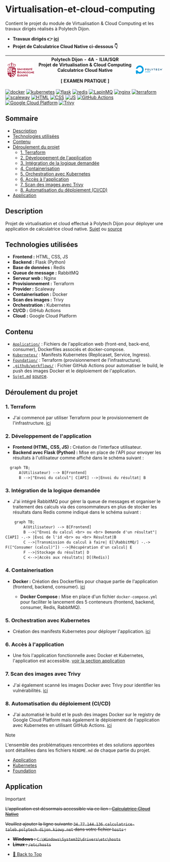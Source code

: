 # Virtualisation-et-cloud-computing

Contient le projet du module de Virtualisation & Cloud Computing et les travaux dirigés réalisés à Polytech Dijon.

- **Travaux dirigés 👉 [ici](TD)**
- **Projet de Calculatrice Cloud Native ci-dessous 👇**

| [![uBe](./docs/Autre/img/UB-Europe.png)](https://www.ube.fr) | Polytech Dijon - 4A - ILIA/SQR <br/> Projet&nbsp;de&nbsp;Virtualisation&nbsp;&amp;&nbsp;Cloud&nbsp;Computing <br/> Calculatrice Cloud Native <br/><br/> **[ EXAMEN PRATIQUE ]** | [![Polytech Dijon](./docs/Autre/img/logo_polytech.png)](https://polytech.ube.fr) |
|:-------------------------------------------------------------|:-------------------------------------------------------------------------------------------------------------------------------------------------------------------------------:|---------------------------------------------------------------------------------:|

[![docker](https://img.shields.io/badge/DOCKER-blue?style=for-the-badge&logo=docker&logoColor=white)](https://docs.docker.com/)
[![kubernetes](https://img.shields.io/badge/KUBERNETES-326CE5?style=for-the-badge&logo=kubernetes&logoColor=white)](https://kubernetes.io/)
[![flask](https://img.shields.io/badge/FLASK-000000?style=for-the-badge&logo=flask&logoColor=white)](https://flask.palletsprojects.com/)
[![redis](https://img.shields.io/badge/REDIS-DC382D?style=for-the-badge&logo=redis&logoColor=white)](https://redis.io/)
[![LapinMQ](https://img.shields.io/badge/rabbitmq-%23FF6600.svg?&style=for-the-badge&logo=rabbitmq&logoColor=white)](https://rabbitmq.com/)
[![nginx](https://img.shields.io/badge/NGINX-009639?style=for-the-badge&logo=nginx&logoColor=white)](https://nginx.org/)
[![terraform](https://img.shields.io/badge/TERRAFORM-623CE4?style=for-the-badge&logo=terraform&logoColor=white)](https://www.terraform.io/)
[![scaleway](https://img.shields.io/badge/scaleway-663399?style=for-the-badge&logo=scaleway&logoColor=white)](https://registry.terraform.io/providers/scaleway/scaleway/latest/docs)
[![HTML](https://img.shields.io/badge/HTML5-E34F26?style=for-the-badge&logo=html5&logoColor=white)](https://developer.mozilla.org/fr/docs/Web/HTML)
[![CSS](https://img.shields.io/badge/CSS3-1572B6?style=for-the-badge&logo=css3&logoColor=white)](https://developer.mozilla.org/fr/docs/Web/CSS)
[![JS](https://img.shields.io/badge/JavaScript-F7DF1E?style=for-the-badge&logo=javascript&logoColor=black)](https://developer.mozilla.org/fr/docs/Web/JavaScript)
[![GitHub Actions](https://img.shields.io/badge/GITHUB_ACTIONS-2088FF?style=for-the-badge&logo=github-actions&logoColor=white)](https://docs.github.com/en/actions)
[![Google Cloud Platform](https://img.shields.io/badge/Google_Cloud-4285F4?style=for-the-badge&logo=google-cloud&logoColor=white)](https://cloud.google.com/)
[![Trivy](https://img.shields.io/badge/TRIVY-353839?style=for-the-badge&logo=trivy&logoColor=white)](https://github.com/aquasecurity/trivy)
## Sommaire
- [Description](#description)
- [Technologies utilisées](#technologies-utilisées)
- [Contenu](#contenu)
- [Déroulement du projet](#déroulement-du-projet)
  - [1. Terraform](#1-terraform)
  - [2. Développement de l'application](#2-développement-de-lapplication)
  - [3. Intégration de la logique demandée](#3-intégration-de-la-logique-demandée)
  - [4. Containerisation](#4-containerisation)
  - [5. Orchestration avec Kubernetes](#5-orchestration-avec-kubernetes)
  - [6. Accès à l'application](#6-accès-à-lapplication)
  - [7. Scan des images avec Trivy](#7-scan-des-images-avec-trivy)
  - [8. Automatisation du déploiement (CI/CD)](#8-automatisation-du-déploiement-cicd)
- [Application](#application)

## Description
Projet de virtualisation et cloud effectué à Polytech Dijon pour déployer une application de calculatrice cloud native. [Sujet](Sujet.md) ou [source](https://github.com/JeromeMSD/module_virtualisation-et-cloud-computing/blob/main/projet.md)


## Technologies utilisées

- **Frontend :** HTML, CSS, JS
- **Backend :** Flask (Python)
- **Base de données :** Redis
- **Queue de message :** RabbitMQ
- **Serveur web :** Nginx
- **Provisionnement :** Terraform
- **Provider :** Scaleway
- **Containerisation :** Docker
- **Scan des images :** Trivy
- **Orchestration :** Kubernetes
- **CI/CD :** GitHub Actions
- **Cloud :** Google Cloud Platform

## Contenu
- [`Application/`](./Application) : Fichiers de l'application web (front-end, back-end, consumer), Dockerfiles associés et docker-compose.
- [`Kubernetes/`](./Kubernetes) : Manifests Kubernetes (Replicaset, Service, Ingress).
- [`Foundation/`](./Foundation) : Terraform (provisionnement de l'infrastructure).
- [`.github/workflows/`](./.github/workflows) : Fichier GitHub Actions pour automatiser le build, le push des images Docker et le déploiement de l'application.
- [`Sujet.md`](./Sujet.md) [source](https://github.com/JeromeMSD/module_virtualisation-et-cloud-computing/blob/main/projet.md).

## Déroulement du projet

### 1. Terraform
- J'ai commencé par utiliser Terraform pour le provisionnement de l'infrastructure. [ici](./Foundation)

### 2. Développement de l'application
- **Frontend (HTML, CSS, JS) :** Création de l'interface utilisateur.
- **Backend avec Flask (Python) :** Mise en place de l'API pour envoyer les résultats à l'utilisateur comme affiché dans le schéma suivant :

 ```mermaid
   graph TB; 
       A(Utilisateur) --> B[Frontend]
       B -->|"Envoi du calcul"| C[API] -->|Envoi du résultat| B
 ```

### 3. Intégration de la logique demandée
- J'ai intégré RabbitMQ pour gérer la queue de messages et organiser le traitement des calculs via des consommateurs en plus de stocker les résultats dans Redis comme indiqué dans le schéma suivant :

```mermaid
    graph TB; 
        A(Utilisateur) --> B[Frontend]
        B -->|"Envoi du calcul <br> ou <br> Demande d'un résultat"| C[API] -.-> |Evoi de l'id <br> ou <br> Résultat|B
        C -->|Transmission du calcul à faire| E[\RabbitMQ/] -.-> F(["Consumer (calcul)"]) -->|Récupération d'un calcul| E
        F -->|Stockage du résultat| D
        C <-->|Accès aux résultats| D[(Redis)]
```

### 4. Containerisation
  - **Docker :** Création des Dockerfiles pour chaque partie de l'application (frontend, backend, consumer). [ici](./Application)

    - **Docker Compose :** Mise en place d'un fichier `docker-compose.yml` pour faciliter le lancement des 5 conteneurs (frontend, backend, consumer, Redis, RabbitMQ).

### 5. Orchestration avec Kubernetes
  - Création des manifests Kubernetes pour déployer l'application. [ici](./Kubernetes)

### 6. Accès à l'application
  - Une fois l'application fonctionnelle avec Docker et Kubernetes, l'application est accessible. [voir la section application](#application)

### 7. Scan des images avec Trivy
  - J'ai également scanné les images Docker avec Trivy pour identifier les vulnérabilités. [ici](./Application/README.md/#scan-des-images-avec-trivy)

### 8. Automatisation du déploiement (CI/CD)
- J'ai automatisé le build et le push des images Docker sur le registry de Google Cloud Platform mais également le déploiement de l'application avec Kubernetes en utilisant GitHub Actions. [ici](./.github/workflows/build_push_deploy.yaml)

> [!NOTE]
> L'ensemble des problématiques rencontrées et des solutions apportées sont détaillées dans les fichiers `README.md` de chaque partie du projet.
> - [Application](./Application/README.md)
> - [Kubernetes](./Kubernetes/README.md)
> - [Foundation](./Foundation/README.md)



## Application
> [!IMPORTANT]
> ~~L'application est désormais accessible via ce lien : [Calculatrice Cloud Native](http://calculatrice-taleb.polytech-dijon.kiowy.net)~~
> 
> ~~Veuillez ajouter la ligne suivante `34.77.144.136 calculatrice-taleb.polytech-dijon.kiowy.net` dans votre fichier `hosts` :~~
>  - ~~**Windows :** `C:\Windows\System32\drivers\etc\hosts`~~
>  - ~~**Linux :** `/etc/hosts`~~

- [🔼 Back to Top](#virtualisation-et-cloud-computing)

